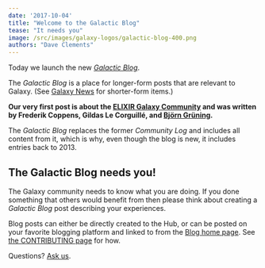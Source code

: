 ```yaml
---
date: '2017-10-04'
title: "Welcome to the Galactic Blog"
tease: "It needs you"
image: /src/images/galaxy-logos/galactic-blog-400.png
authors: "Dave Clements"
---
```


Today we launch the new *[Galactic Blog](/blog/)*.

The *Galactic Blog* is a place for longer-form posts that are relevant to Galaxy. (See [Galaxy News](/news/) for shorter-form items.)

**Our very first post is about the [ELIXIR Galaxy Community](/blog/2017-10-05-elixir-galaxy-community/) and was written by Frederik Coppens, Gildas Le Corguillé, and [Björn Grüning](/people/bjoern-gruening/).**

The *Galactic Blog* replaces the former *Community Log* and includes all content from it, which is why, even though the blog is new, it includes entries back to 2013.

## The Galactic Blog needs you!

The Galaxy community needs to know what you are doing.  If you done something that others would benefit from then please think about creating a *Galactic Blog* post describing your experiences.

Blog posts can either be directly created to the Hub, or can be posted on your favorite blogging platform and linked to from the [Blog home page](/blog/).  See [the CONTRIBUTING page](https://github.com/galaxyproject/galaxy-hub/blob/master/CONTRIBUTING.md#blog-metadata) for how.

Questions? [Ask us](mailto:outreach@galaxyproject.org).
